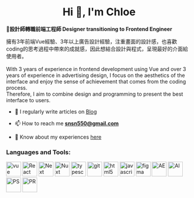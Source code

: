 <h1 align="center">Hi 👋, I'm Chloe</h1>
<p align="left">🏃‍<b>設計師轉職前端工程師 Designer transitioning to Frontend Engineer </b></br>

擁有3年前端Vue經驗、3年以上廣告設計經驗，注重畫面的設計感，也喜歡coding的思考過程中帶來的成就感，因此想結合設計與程式，呈現最好的介面給使用者。
</br></br>With 3 years of experience in frontend development using Vue and over 3 years of experience in advertising design, I focus on the aesthetics of the interface and enjoy the sense of achievement that comes from the coding process.</br>Therefore, I aim to combine design and programming to present the best interface to users.
</p>

 - 📝 I regularly write articles on [Blog](https://blog-omega-gilt-59.vercel.app/blog)

 - 📫 How to reach me **snsn550@gmail.com**

 - 📄 Know about my experiences [here](https://www.cakeresume.com/snsn550)

<h3 align="left">Languages and Tools:</h3>
<p align="left"> <img src="https://i.imgur.com/KbMHwn0.png" alt="vue" width="40" height="40"/>
 <img src="https://i.imgur.com/jf8ho2u.png" alt="React" width="40" height="40"/>
 <img src="https://i.imgur.com/6K9InrG.png" alt="Next" width="40" height="40"/>
 <img src="https://i.imgur.com/IfoDLbu.png" alt="Nuxt" width="40" height="40"/>
 <img src="https://i.imgur.com/CgJbVAw.png" alt="typescript" width="40" height="40"/>
 <img src="https://i.imgur.com/E53qcDD.png" alt="git" width="40" height="40"/>
 <img src="https://i.imgur.com/4ST7qT5.png" alt="html5" width="40" height="40"/>
 <img src="https://i.imgur.com/mcV4BhE.png" alt="javascript" width="40" height="40"/>
 <img src="https://i.imgur.com/znwK99O.png" alt="figma" width="40" height="40"/>
 <img src="https://i.imgur.com/3t28fIm.png" alt="AE" width="40" height="40"/>
 <img src="https://i.imgur.com/AluTOLw.png" alt="AI" width="40" height="40"/>
 <img src="https://i.imgur.com/Iz3963W.png" alt="PS" width="40" height="40"/>
 <img src="https://i.imgur.com/h1No0ob.png" alt="PR" width="40" height="40"/>
</p>
